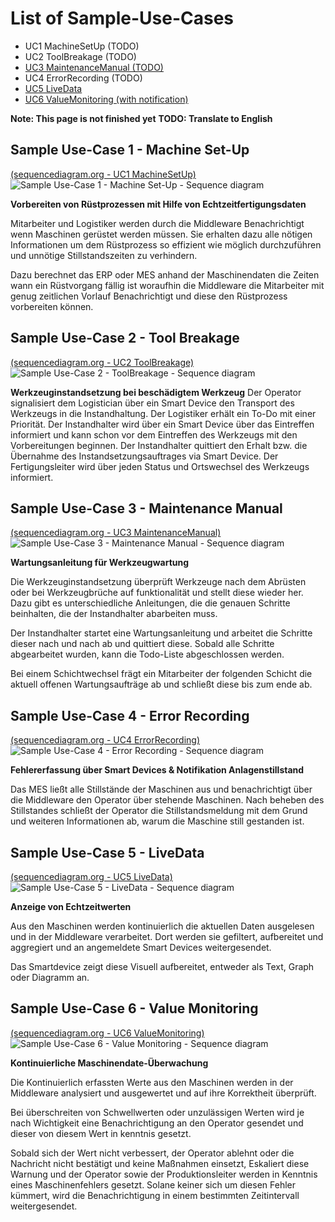 # List of Sample-Use-Cases

  * UC1 MachineSetUp (TODO)
  * UC2 ToolBreakage (TODO)
  * [UC3 MaintenanceManual (TODO)](/doc/use-cases-config/uc3/install_uc3.md)
  * UC4 ErrorRecording (TODO)
  * [UC5 LiveData](/doc/use-cases-config/uc5/install_uc5.md)
  * [UC6 ValueMonitoring (with notification)](/doc/use-cases-config/uc6/install_uc6.md)

__Note: This page is not finished yet__
__TODO: Translate to English__

## Sample Use-Case 1 - Machine Set-Up
[(sequencediagram.org - UC1 MachineSetUp)](https://sequencediagram.org/index.html#initialData=C4S2BsFMAIGUEMC2AHK0CqBnSBaAwvNtAIzQ7QCy8AxgBYgB2MskwO6yAUJ8vAE6hqIXg2DQARBQCiscdELQpAJQAKnGsAD2fCQBlNAcxCZBIeAzkLYAEWLrqWneIDyySH3iPLmONYBMPPymImKSIAAm4VAA7vyQ3pQA6tzKKjgAfBSJAFxwwEHQiDT0TNDYbACuyNAAFNFgtNCo5kzhTXya4RUOIJoMZfkCAJT2oABunjBZ3FkZNsS5KnyQvMuFxYww5ThVADoMNeGQ4CBj7tBamuDyDG1FwO5m4CMap5O+dpxZADw4OPOLZarRgGaAAM0YxlokHCnCOrwmDw+M0Sc38uVggzERTomzKrB2XAR7xsAVJf0yOXBkMw0La2z2BxxJRgxmgfAqDAYIJG8J6iOY-jhkGJSKyQA)
![Sample Use-Case 1 - Machine Set-Up - Sequence diagram](diagrams/sample-UC1-MachineSetUp.svg "Sample Use-Case 1 - Machine Set-Up - Sequence diagram")

**Vorbereiten von Rüstprozessen mit Hilfe von Echtzeitfertigungsdaten**

Mitarbeiter und Logistiker werden durch die Middleware Benachrichtigt wenn Maschinen gerüstet werden müssen. Sie erhalten dazu alle nötigen Informationen um dem Rüstprozess so effizient wie möglich durchzuführen und unnötige Stillstandszeiten zu verhindern.

Dazu berechnet das ERP oder MES anhand der Maschinendaten die Zeiten wann ein Rüstvorgang fällig ist woraufhin die Middleware die Mitarbeiter mit genug zeitlichen Vorlauf Benachrichtigt und diese den Rüstprozess vorbereiten können.

## Sample Use-Case 2 - Tool Breakage
[(sequencediagram.org - UC2 ToolBreakage)](https://sequencediagram.org/index.html#initialData=C4S2BsFMAIGUEMC2AHK0CqBnSBaAwvNtAEzQ7QAqA9leDgEIBOk8A1vAOaQBQ38AxsCqNoAIlgARAIwAdAHYB5ZJEbwhjUdEJxpfQcLGTi8gDJUOITKH4h4czdqN71hiQGZ5AWXgg5wH3IqDpg6btzI8IzWIBF+Yp4gACaJUADukZDBOgDiAOq88ACuQnKFiABGKtBS3JJSOAB8knkAXNAAgoIgVHJtotS0TCzsXKLy0KlgABbQvgBmVGJTkODI0MwAjoWQVpCJAPwOcoliQrTrkBEgquVQh84gAG5qMM353FTIwNA90JhgMF8mGUXV+gX4-B2mEiAE9eG9GpI3G0AEqQLY7YB9AbgACScmBkFB9mgCjkfwB0HxhOJ8nxCzaEh2-EYMVAPQANFTEJwdlycTh6VQHs9gK93NxEiwuqLxXlahI8gAeHBItrtAmpKqiAAKjCot0giD+tEee2gAHp5AKpeAnioYdAhNBvL4xXI7JDRJLpaBZaERS8cvlIMcFfUmtJGZZCNgKmgcYGxToagq8oiJMQWmiMVZsTRwEy7WbGDDNDqQPxWIU1jjoHN9ca9VREoViVpvjSQHMQOaKCBEDw07kM8joDntnmxDjXX5Q57MvI9ZcMvWDMwriIqHMncsnQWfQI-UG3vDpBmpNHoZg44b5D25JZlolDzKT7oCm-k04FcQM1mKyrGtKALWZyWbVt23kOwTlte0RGdWd3QXX8M1aDpNRUNo60saA4JLRIADpX2Pb9MyTOV3gRSMxwAOSoUAe34NRul6OB-CiesQAAD18DhdxgRMpSPJ533lET-SRM83FHbDQKQ+c5EhM9lVVdx1Uwxg2gUj0lJgB8nz2eQAAoBUA6s1l8aBuJdXxih2ABKCjg2Hf9UXRScsWnAsi3gstoHM4C6wbKhjR0hcOz+EFu17E5+0HFSR0jS8J0xfNaGpfxwHAFienLDdVwWBDQKBLKcvZckrJshJSjFTBnLqEjRLI+VuGBAQYFTYSv3FMIJPfYgzz-SMAMrCyQPOKzwr06DjjwlZ4P3AL9UgirUMjdCNUwLUtIm8BZhCfCVCIprJPIuoLzk2hBQJMrcrkRKVTqDTtqwqlbvgbL7r+NtIRvOZCn24yYR2C05CoJzutI8UpCAA)
![Sample Use-Case 2 - ToolBreakage - Sequence diagram](diagrams/sample-UC2-ToolBreakage.svg "Sample Use-Case 2 - ToolBreakage - Sequence diagram")

**Werkzeuginstandsetzung bei beschädigtem Werkzeug**
Der Operator signalisiert dem Logistician über ein Smart Device den Transport des Werkzeugs in die Instandhaltung. Der Logistiker erhält ein To-Do mit einer Priorität. Der Instandhalter wird über ein Smart Device über das Eintreffen informiert und kann schon vor dem Eintreffen des Werkzeugs mit den Vorbereitungen beginnen. Der Instandhalter quittiert den Erhalt bzw. die Übernahme des Instandsetzungsauftrages via Smart Device. Der Fertigungsleiter wird über jeden Status und Ortswechsel des Werkzeugs informiert.


## Sample Use-Case 3 - Maintenance Manual
[(sequencediagram.org - UC3 MaintenanceManual)](https://sequencediagram.org/index.html#initialData=C4S2BsFMAIGUEMC2AHK0CqBnSBaAwvNtAMzQ7QCy8IAdsJDfDQMYxU0Cu840AFACoB5ACKCcAGRCZgASgBQc+M2AB7AE7QARIOSQ18VRoCCm6IWgAFCkbnJ4a0MxB26WiiAAmHqAHd7kU3MKAHVFZXUtHT0DCIAhQMxLCliFJVAANwM2ULkrIxwAPhCALjhge2BoRGo6BiZWaGQ1FVZMTDCMrKSbORCcQrzSqlp6RhYYas5uBXAVFWQ4DgAjHHLMAGtEgHoyyGR2vMKS3YXIAA9IZg56Dy2PFRpIOQYPVPBKqP1DaCNoADNaFIABaQRLAEGUGqjeowJotUGJMDYcB-XLWfpFYJDKF1cb-QGYEGvDyQNIgTL0boKSDgIiEkB-SpSaAvWgAc2gS0gf3UExxYwazIBNGBkFeZIpMDyaPyBUGcCBDMqLzFchJEq60oUVliRyx0AA4pBKhwaMLRR4qvyYY1mq12hrKTqFH0BslsSNcQ1JlweD4wECADo0OFstQI-7NRDQADanxixgAujM5gtYMtVoRNtAdrB6Ps0brMaU83sWRcrjc7g8ni9CxjjsNagKYObCar1cpyZrks8aK9MHYGgBGNWkruSyjBIA)
![Sample Use-Case 3 - Maintenance Manual - Sequence diagram](diagrams/sample-UC3-MaintenanceManual.svg "Sample Use-Case 3 - Maintenance Manual - Sequence diagram")

**Wartungsanleitung für Werkzeugwartung**

Die Werkzeuginstandsetzung überprüft Werkzeuge nach dem Abrüsten oder bei Werkzeugbrüche auf funktionalität und stellt diese wieder her. Dazu gibt es unterschiedliche Anleitungen, die die genauen Schritte beinhalten, die der Instandhalter abarbeiten muss.

Der Instandhalter startet eine Wartungsanleitung und arbeitet die Schritte dieser nach und nach ab und quittiert diese. Sobald alle Schritte abgearbeitet wurden, kann die Todo-Liste abgeschlossen werden.

Bei einem Schichtwechsel frägt ein Mitarbeiter der folgenden Schicht die aktuell offenen Wartungsaufträge ab und schließt diese bis zum ende ab.

## Sample Use-Case 4 - Error Recording
[(sequencediagram.org - UC4 ErrorRecording)](https://sequencediagram.org/index.html#initialData=C4S2BsFMAIGUEMC2AHK0CqBnSBaAwvNtACzQ7QCiATlQPZXQBKkAxvQCYgB2A5gFB94LYPWgAiAPLJIVeCKpjohaAAUAsn2TwqoFiC1dg4tSHbsoAd22RFytQHVN23fviHjFWLczQ1ngUKgAG5yMH6wgsIgIcBhjnzhOAB8DgBccCA8XPDg0IhCABbcMDJ0VAn2yerpAHK0oABmAJ7QFmAF0KX0kcGhqhp86jjJadAAgiwskMjAAkNJ1dAAYiAAHtw80MAFJTTdc2oj9unMyPRGbdtMkIS0XEpc7NAAOtlmYCB3OdAAklwN9HyoDumD47BuURiMHUAgcI08J0g4HgLTcmAsMj4QA)
![Sample Use-Case 4 - Error Recording - Sequence diagram](diagrams/sample-UC4-ErrorRecording.svg "Sample Use-Case 4 - Error Recording - Sequence diagram")

**Fehlererfassung über Smart Devices & Notifikation Anlagenstillstand**

Das MES ließt alle Stillstände der Maschinen aus und benachrichtigt über die Middleware den Operator über stehende Maschinen. Nach beheben des Stillstandes schließt der Operator die Stillstandsmeldung mit dem Grund und weiteren Informationen ab, warum die Maschine still gestanden ist.

## Sample Use-Case 5 - LiveData
[(sequencediagram.org - UC5 LiveData)](https://sequencediagram.org/index.html#initialData=C4S2BsFMAIFUGdIFoDCBDR0Cs0nQDIgBuMAImsGgFBWQB2owAntAEQCyaAxgBYh3IAOnQCSDSACcAZt0itoGaOyoAHNBNBcQahmwDKAW3XBSkIiC5yF8aHtKrjF7Wl0cQAE3dQA7uquL2AHUablAiChggmnYkAD4ggC5bendoI15+GHcKaioguMSAMRBwYEkAGmguKBcFOndhNABzJolIJojocPAAV0h4EK4wzrs8wLi7JL0UrrRe-uhgAHtbIw1Tc0saOwnSJIA1EHgeuZAALxhCEiRySip3SFDiEfsqIA)
![Sample Use-Case 5 - LiveData - Sequence diagram](diagrams/sample-UC5-LiveData.svg "Sample Use-Case 5 - LiveData - Sequence diagram")

**Anzeige von Echtzeitwerten**

Aus den Maschinen werden kontinuierlich die aktuellen Daten ausgelesen und in der Middleware verarbeitet. Dort werden sie gefiltert, aufbereitet und aggregiert und an angemeldete Smart Devices weitergesendet.

Das Smartdevice zeigt diese Visuell aufbereitet, entweder als Text, Graph oder Diagramm an.

## Sample Use-Case 6 - Value Monitoring
[(sequencediagram.org - UC6 ValueMonitoring)](https://sequencediagram.org/index.html?initialData=C4S2BsFMAICVIBYEMCu0CqBhAjNAtNAAoBOA9kgNagBuMJpAJilSKQHYDOIbAZqcQFskodpDYAocQAckxUAGMQMtsGgAiALJIO8hN0hro26BvFJ5wfuoCi3YiF3BIxQ8evTZCpUhXqNIBgYoAHdZAyMOEwB1SXMaYRgNGPENPAA+JIAuE0hwJjYAcxNtXX1OYAA34hRClKj062zrWl8tHT02MQ5K6tq2UidoUlpiEwAaLOgAHYAjZwEwCBqihkhIgGUe5Y4C3tXImoZoAoKeDgA6aAAtFA5hAC9uPg5Jazx0yc2q5ePctbFXg1sl9ekUAEL-MAgAoA8RvDJRYFbQrQACOKEWIGcwHEQA#)
![Sample Use-Case 6 - Value Monitoring - Sequence diagram](diagrams/sample-UC6-ValueMonitoring.svg "Sample Use-Case 6 - Value Monitoring - Sequence diagram")

**Kontinuierliche Maschinendate-Überwachung**

Die Kontinuierlich erfassten Werte aus den Maschinen werden in der Middleware analysiert und ausgewertet und auf ihre Korrektheit überprüft.

Bei überschreiten von Schwellwerten oder unzulässigen Werten wird je nach Wichtigkeit eine Benachrichtigung an den Operator gesendet und dieser von diesem Wert in kenntnis gesetzt.

Sobald sich der Wert nicht verbessert, der Operator ablehnt oder die Nachricht nicht bestätigt und keine Maßnahmen einsetzt, Eskaliert diese Warnung und der Operator sowie der Produktionsleiter werden in Kenntnis eines Maschinenfehlers gesetzt. Solane keiner sich um diesen Fehler kümmert, wird die Benachrichtigung in einem bestimmten Zeitintervall weitergesendet.
